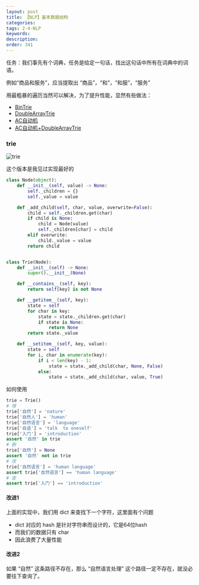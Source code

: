 ```yaml
---
layout: post
title: 【NLP】基本数据结构
categories:
tags: 2-4-NLP
keywords:
description:
order: 341
---
```


任务：我们事先有个词典，任务是给定一句话，找出这句话中所有在词典中的词语。

例如“商品和服务”，应当提取出 “商品”，“和”，“和服”，“服务”


用最粗暴的遍历当然可以解决，为了提升性能，显然有些做法：
- [BinTrie](https://github.com/hankcs/HanLP/blob/v1.7.5/src/test/java/com/hankcs/book/ch02/BinTrieBasedSegmentation.java)
- [DoubleArrayTrie](https://github.com/hankcs/HanLP/blob/v1.7.5/src/test/java/com/hankcs/book/ch02/DoubleArrayTrieBasedSegmentation.java)
- [AC自动机](https://github.com/hankcs/HanLP/blob/v1.7.5/src/test/java/com/hankcs/book/ch02/AhoCorasickSegmentation.java)
- [AC自动机+DoubleArrayTrie](https://github.com/hankcs/HanLP/blob/v1.7.5/src/test/java/com/hankcs/book/ch02/AhoCorasickDoubleArrayTrieSegmentation.java)


### trie

![trie](/pictures_for_blog/algorithm/tree/trie.jpeg)


这个版本是我见过实现最好的

```Python
class Node(object):
    def __init__(self, value) -> None:
        self._children = {}
        self._value = value

    def _add_child(self, char, value, overwrite=False):
        child = self._children.get(char)
        if child is None:
            child = Node(value)
            self._children[char] = child
        elif overwrite:
            child._value = value
        return child


class Trie(Node):
    def __init__(self) -> None:
        super().__init__(None)

    def __contains__(self, key):
        return self[key] is not None

    def __getitem__(self, key):
        state = self
        for char in key:
            state = state._children.get(char)
            if state is None:
                return None
        return state._value

    def __setitem__(self, key, value):
        state = self
        for i, char in enumerate(key):
            if i < len(key) - 1:
                state = state._add_child(char, None, False)
            else:
                state = state._add_child(char, value, True)
```

如何使用
```Python
trie = Trie()
# 增
trie['自然'] = 'nature'
trie['自然人'] = 'human'
trie['自然语言'] = 'language'
trie['自语'] = 'talk	to oneself'
trie['入门'] = 'introduction'
assert '自然' in trie
# 删
trie['自然'] = None
assert '自然' not in trie
# 改
trie['自然语言'] = 'human language'
assert trie['自然语言'] == 'human language'
# 查
assert trie['入门'] == 'introduction'
```


#### 改进1

上面的实现中，我们用 dict 来查找下一个字符，这里面有个问题
- dict 对应的 hash 是针对字符串而设计的，它是64位hash
- 而我们的数据只有 char
- 因此浪费了大量性能

#### 改进2

如果 “自然” 这条路径不存在，那么 “自然语言处理” 这个路径一定不存在，就没必要往下查询了。
